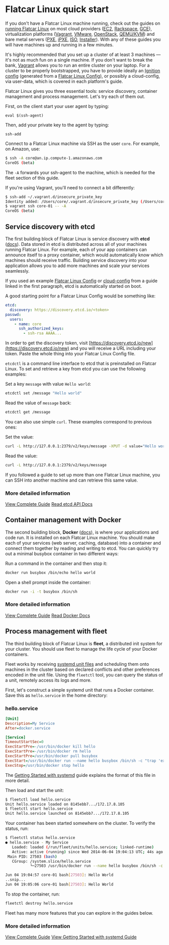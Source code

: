 # Flatcar Linux quick start

If you don't have a Flatcar Linux machine running, check out the guides on [running Flatcar Linux][running-container-linux] on most cloud providers ([EC2][ec2-docs], [Rackspace][rackspace-docs], [GCE][gce-docs]), virtualization platforms ([Vagrant][vagrant-docs], [VMware][vmware-docs], [OpenStack][openstack-docs], [QEMU/KVM][qemu-docs]) and bare metal servers ([PXE][pxe-docs], [iPXE][ipxe-docs], [ISO][iso-docs], [Installer][install-docs]). With any of these guides you will have machines up and running in a few minutes.

It's highly recommended that you set up a cluster of at least 3 machines &mdash; it's not as much fun on a single machine. If you don't want to break the bank, [Vagrant][vagrant-docs] allows you to run an entire cluster on your laptop. For a cluster to be properly bootstrapped, you have to provide ideally an [Ignition config][ignition] (generated from a [Flatcar Linux Config][cl-configs]), or possibly a cloud-config, via user-data, which is covered in each platform's guide.

Flatcar Linux gives you three essential tools: service discovery, container management and process management. Let's try each of them out.

First, on the client start your user agent by typing:

```
eval $(ssh-agent)
```

Then, add your private key to the agent by typing:

```
ssh-add
```

Connect to a Flatcar Linux machine via SSH as the user `core`. For example, on Amazon, use:

```sh
$ ssh -A core@an.ip.compute-1.amazonaws.com
CoreOS (beta)
```

The `-A` forwards your ssh-agent to the machine, which is needed for the fleet section of this guide.

If you're using Vagrant, you'll need to connect a bit differently:

```sh
$ ssh-add ~/.vagrant.d/insecure_private_key
Identity added: /Users/core/.vagrant.d/insecure_private_key (/Users/core/.vagrant.d/insecure_private_key)
$ vagrant ssh core-01 -- -A
CoreOS (beta)
```

## Service discovery with etcd

The first building block of Flatcar Linux is service discovery with **etcd** ([docs][etcd-docs]). Data stored in etcd is distributed across all of your machines running Flatcar Linux. For example, each of your app containers can announce itself to a proxy container, which would automatically know which machines should receive traffic. Building service discovery into your application allows you to add more machines and scale your services seamlessly.

If you used an example [Flatcar Linux Config][cl-configs] or [cloud-config](https://coreos.com/os/docs/latest/cloud-config.html) from a guide linked in the first paragraph, etcd is automatically started on boot.

A good starting point for a Flatcar Linux Config would be something like:

```yaml container-linux-config
etcd:
  discovery: https://discovery.etcd.io/<token>
passwd:
  users:
    - name: core
      ssh_authorized_keys:
        - ssh-rsa AAAA...
```

In order to get the discovery token, visit [https://discovery.etcd.io/new](https://discovery.etcd.io/new) and you will receive a URL including your token. Paste the whole thing into your Flatcar Linux Config file.

`etcdctl` is a command line interface to etcd that is preinstalled on Flatcar Linux. To set and retrieve a key from etcd you can use the following examples:

Set a key `message` with value `Hello world`:

```sh
etcdctl set /message "Hello world"
```

Read the value of `message` back:

```sh
etcdctl get /message
```

You can also use simple `curl`. These examples correspond to previous ones:

Set the value:

```sh
curl -L http://127.0.0.1:2379/v2/keys/message -XPUT -d value="Hello world"
```

Read the value:

```sh
curl -L http://127.0.0.1:2379/v2/keys/message
```

If you followed a guide to set up more than one Flatcar Linux machine, you can SSH into another machine and can retrieve this same value.

### More detailed information

<a class="btn btn-primary" href="https://coreos.com/etcd/docs/latest/getting-started-with-etcd.html" data-category="More Information" data-event="Docs: Getting Started etcd">View Complete Guide</a>
<a class="btn btn-default" href="https://coreos.com/etcd/docs/latest/api.html">Read etcd API Docs</a>

## Container management with Docker

The second building block, **Docker** ([docs][docker-docs]), is where your applications and code run. It is installed on each Flatcar Linux machine. You should make each of your services (web server, caching, database) into a container and connect them together by reading and writing to etcd. You can quickly try out a minimal busybox container in two different ways:

Run a command in the container and then stop it:

```sh
docker run busybox /bin/echo hello world
```

Open a shell prompt inside the container:

```sh
docker run -i -t busybox /bin/sh
```

### More detailed information

<a class="btn btn-primary" href="https://coreos.com/os/docs/latest/getting-started-with-docker.html" data-category="More Information" data-event="Docs: Getting Started docker">View Complete Guide</a>
<a class="btn btn-default" href="http://docs.docker.io/">Read Docker Docs</a>

## Process management with fleet

The third building block of Flatcar Linux is **fleet**, a distributed init system for your cluster. You should use fleet to manage the life cycle of your Docker containers.

Fleet works by receiving [systemd unit files][getting-started-systemd] and scheduling them onto machines in the cluster based on declared conflicts and other preferences encoded in the unit file. Using the `fleetctl` tool, you can query the status of a unit, remotely access its logs and more.

First, let's construct a simple systemd unit that runs a Docker container. Save this as `hello.service` in the home directory:

### hello.service

```ini
[Unit]
Description=My Service
After=docker.service

[Service]
TimeoutStartSec=0
ExecStartPre=-/usr/bin/docker kill hello
ExecStartPre=-/usr/bin/docker rm hello
ExecStartPre=/usr/bin/docker pull busybox
ExecStart=/usr/bin/docker run --name hello busybox /bin/sh -c "trap 'exit 0' INT TERM; while true; do echo Hello World; sleep 1; done"
ExecStop=/usr/bin/docker stop hello
```

The [Getting Started with systemd][getting-started-systemd] guide explains the format of this file in more detail.

Then load and start the unit:

```sh
$ fleetctl load hello.service
Unit hello.service loaded on 8145ebb7.../172.17.8.105
$ fleetctl start hello.service
Unit hello.service launched on 8145ebb7.../172.17.8.105
```

Your container has been started somewhere on the cluster. To verify the status, run:

```sh
$ fleetctl status hello.service
● hello.service - My Service
   Loaded: loaded (/run/fleet/units/hello.service; linked-runtime)
   Active: active (running) since Wed 2014-06-04 19:04:13 UTC; 44s ago
 Main PID: 27503 (bash)
   CGroup: /system.slice/hello.service
           └─27503 /usr/bin/docker run --name hello busybox /bin/sh -c trap 'exit 0' INT TERM; while true; do echo Hello World; sleep 1; done

Jun 04 19:04:57 core-01 bash[27503]: Hello World
..snip...
Jun 04 19:05:06 core-01 bash[27503]: Hello World
```

To stop the container, run:

```sh
fleetctl destroy hello.service
```

Fleet has many more features that you can explore in the guides below.

### More detailed information

<a class="btn btn-primary" href="https://coreos.com/fleet/docs/latest/launching-containers-fleet.html" data-category="More Information" data-event="Docs: Launching Containers Fleet">View Complete Guide</a>
<a class="btn btn-default" href="https://coreos.com/os/docs/latest/getting-started-with-systemd.html" data-category="More Information" data-event="Docs: Getting Started with systemd">View Getting Started with systemd Guide</a>

[getting-started-systemd]: getting-started-with-systemd.md
[docker-docs]: https://docs.docker.com/
[etcd-docs]: https://coreos.com/etcd/docs/latest/
[running-container-linux]: https://coreos.com/os/docs/latest/#running-coreos
[ec2-docs]: booting-on-ec2.md
[rackspace-docs]: booting-on-rackspace.md
[gce-docs]: booting-on-google-compute-engine.md
[vagrant-docs]: booting-on-vagrant.md
[vmware-docs]: booting-on-vmware.md
[openstack-docs]: booting-on-openstack.md
[qemu-docs]: booting-with-qemu.md
[pxe-docs]: booting-with-pxe.md
[ipxe-docs]: booting-with-ipxe.md
[iso-docs]: booting-with-iso.md
[install-docs]: installing-to-disk.md
[ignition]: https://coreos.com/blog/introducing-ignition.html
[cl-configs]: provisioning.md
